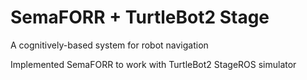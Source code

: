 # SemaFORR + TurtleBot2 Stage
A cognitively-based system for robot navigation

Implemented SemaFORR to work with TurtleBot2 StageROS simulator
